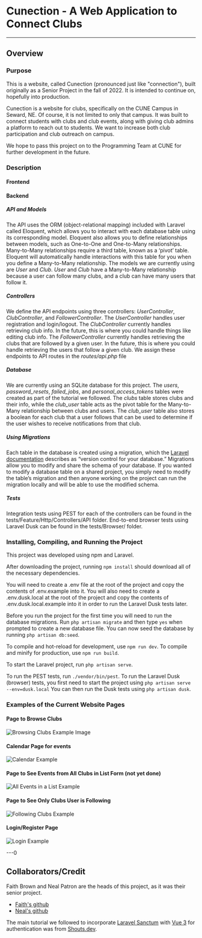 # Cunection - A Web Application to Connect Clubs

---

## Overview
### Purpose
This is a website, called Cunection (pronounced just like "connection"), built originally as a Senior Project in the fall of 2022. It is intended to continue on, hopefully into production.

Cunection is a website for clubs, specifically on the CUNE Campus in Seward, NE. Of course, it is not limited to only that campus. It was built to connect students with clubs and club events, along with giving club admins a platform to reach out to students. We want to increase both club participation and club outreach on campus. 

We hope to pass this project on to the Programming Team at CUNE for further development in the future. 

### Description
#### Frontend


#### Backend
##### API and Models
The API uses the ORM (object-relational mapping) included with Laravel called Eloquent, which allows you to interact with each database table using its corresponding model. Eloquent also allows you to define relationships between models, such as One-to-One and One-to-Many relationships. Many-to-Many relationships require a third table, known as a ‘pivot’ table. Eloquent will automatically handle interactions with this table for you when you define a Many-to-Many relationship. The models we are currently using are *User* and *Club*. *User* and *Club* have a Many-to-Many relationship because a user can follow many clubs, and a club can have many users that follow it.

##### Controllers
We define the API endpoints using three controllers: *UserController*, *ClubController*, and *FollowerController*. The *UserController* handles user registration and login/logout. The *ClubController* currently handles retrieving club info. In the future, this is where you could handle things like editing club info. The *FollowerController* currently handles retrieving the clubs that are followed by a given user. In the future, this is where you could handle retrieving the users that follow a given club. We assign these endpoints to API routes in the *routes/api.php* file

##### Database
We are currently using an SQLite database for this project. The *users*, *password_resets*, *failed_jobs*, and *personal_access_tokens* tables were created as part of the tutorial we followed. The *clubs* table stores clubs and their info, while the *club_user* table acts as the pivot table for the Many-to-Many relationship between clubs and users. The *club_user* table also stores a boolean for each club that a user follows that can be used to determine if the user wishes to receive notifications from that club. 

##### Using Migrations
Each table in the database is created using a migration, which the [Laravel documentation](https://laravel.com/docs/7.x/migrations#introduction) describes as “version control for your database.” Migrations allow you to modify and share the schema of your database. If you wanted to modify a database table on a shared project, you simply need to modify the table’s migration and then anyone working on the project can run the migration locally and will be able to use the modified schema. 

##### Tests
Integration tests using PEST for each of the controllers can be found in the tests/Feature/Http/Controllers/API folder. End-to-end browser tests using Laravel Dusk can be found in the tests/Browser/ folder.

### Installing, Compiling, and Running the Project
This project was developed using npm and Laravel. 

After downloading the project, running `npm install` should download all of the necessary dependencies.

You will need to create a .env file at the root of the project and copy the contents of .env.example into it.
You will also need to create a .env.dusk.local at the root of the project and copy the contents of .env.dusk.local.example into it in order to run the Laravel Dusk tests later.

Before you run the project for the first time you will need to run the database migrations. Run `php artisan migrate` and then type `yes` when prompted to create a new database file. You can now seed the database by running `php artisan db:seed`.

To compile and hot-reload for development, use `npm run dev`. 
To compile and minify for production, use `npm run build`.

To start the Laravel project, run `php artisan serve`.

To run the PEST tests, run `./vendor/bin/pest`.
To run the Laravel Dusk (browser) tests, you first need to start the project using
    `php artisan serve --env=dusk.local`
You can then run the Dusk tests using `php artisan dusk`.

### Examples of the Current Website Pages

#### Page to Browse Clubs
![Browsing Clubs Example Image](./readme-assets/Browse_Clubs_Example.png)

#### Calendar Page for events
![Calendar Example](./readme-assets/Calendar_Example.png)

#### Page to See Events from All Clubs in List Form (not yet done)
![All Events in a List Example](./readme-assets/Events_All_List_Example.png)

#### Page to See Only Clubs User is Following 
![Following Clubs Example](./readme-assets/Following_Clubs_Example.png)

#### Login/Register Page
![Login Example](./readme-assets/Login_Example.png)

---0

## Collaborators/Credit
Faith Brown and Neal Patron are the heads of this project, as it was their senior project. 

- [Faith's github](https://github.com/boileddragon)
- [Neal's github](https://github.com/nealpatron)

The main tutorial we followed to incorporate [Laravel Sanctum](https://laravel.com/docs/9.x/sanctum) with [Vue 3](https://vuejs.org/) for authentication was from [Shouts.dev](https://shouts.dev/articles/laravel-spa-with-vue3-auth-crud-example#step1).